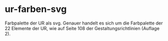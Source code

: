 ur-farben-svg
=============

Farbpalette der UR als svg. Genauer handelt es sich um die Farbpalette der 22 Elemente der UR, wie auf Seite 108 der Gestaltungsrichtlinien (Auflage 2).
